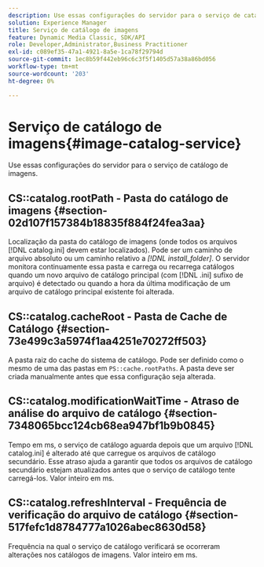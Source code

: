 ```yaml
---
description: Use essas configurações do servidor para o serviço de catálogo de imagens.
solution: Experience Manager
title: Serviço de catálogo de imagens
feature: Dynamic Media Classic, SDK/API
role: Developer,Administrator,Business Practitioner
exl-id: c089ef35-47a1-4921-8a5e-1ca78f29794d
source-git-commit: 1ec8b59f442eb96c6c3f5f1405d57a38a86bd056
workflow-type: tm+mt
source-wordcount: '203'
ht-degree: 0%

---
```


# Serviço de catálogo de imagens{#image-catalog-service}

Use essas configurações do servidor para o serviço de catálogo de imagens.

## CS::catalog.rootPath - Pasta do catálogo de imagens {#section-02d107f157384b18835f884f24fea3aa}

Localização da pasta do catálogo de imagens (onde todos os arquivos [!DNL catalog.ini] devem estar localizados). Pode ser um caminho de arquivo absoluto ou um caminho relativo a *[!DNL install_folder]*. O servidor monitora continuamente essa pasta e carrega ou recarrega catálogos quando um novo arquivo de catálogo principal (com [!DNL .ini] sufixo de arquivo) é detectado ou quando a hora da última modificação de um arquivo de catálogo principal existente foi alterada.

## CS::catalog.cacheRoot - Pasta de Cache de Catálogo {#section-73e499c3a5974f1aa4251e70272ff503}

A pasta raiz do cache do sistema de catálogo. Pode ser definido como o mesmo de uma das pastas em `PS::cache.rootPaths`. A pasta deve ser criada manualmente antes que essa configuração seja alterada.

## CS::catalog.modificationWaitTime - Atraso de análise do arquivo de catálogo {#section-7348065bcc124cb68ea947bf1b9b0845}

Tempo em ms, o serviço de catálogo aguarda depois que um arquivo [!DNL catalog.ini] é alterado até que carregue os arquivos de catálogo secundário. Esse atraso ajuda a garantir que todos os arquivos de catálogo secundário estejam atualizados antes que o serviço de catálogo tente carregá-los. Valor inteiro em ms.

## CS::catalog.refreshInterval - Frequência de verificação do arquivo de catálogo {#section-517fefc1d8784777a1026abec8630d58}

Frequência na qual o serviço de catálogo verificará se ocorreram alterações nos catálogos de imagens. Valor inteiro em ms.
